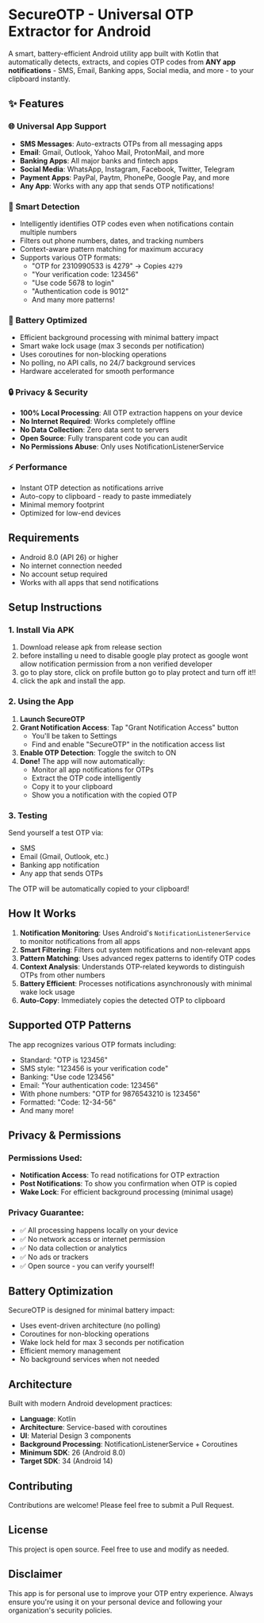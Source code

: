# SecureOTP - Universal OTP Extractor for Android

A smart, battery-efficient Android utility app built with Kotlin that automatically detects, extracts, and copies OTP codes from **ANY app notifications** - SMS, Email, Banking apps, Social media, and more - to your clipboard instantly.

## ✨ Features

### 🌐 Universal App Support
- **SMS Messages**: Auto-extracts OTPs from all messaging apps
- **Email**: Gmail, Outlook, Yahoo Mail, ProtonMail, and more
- **Banking Apps**: All major banks and fintech apps  
- **Social Media**: WhatsApp, Instagram, Facebook, Twitter, Telegram
- **Payment Apps**: PayPal, Paytm, PhonePe, Google Pay, and more
- **Any App**: Works with any app that sends OTP notifications!

### 🎯 Smart Detection
- Intelligently identifies OTP codes even when notifications contain multiple numbers
- Filters out phone numbers, dates, and tracking numbers
- Context-aware pattern matching for maximum accuracy
- Supports various OTP formats:
  - "OTP for 2310990533 is 4279" → Copies `4279`
  - "Your verification code: 123456"  
  - "Use code 5678 to login"
  - "Authentication code is 9012"
  - And many more patterns!

### 🔋 Battery Optimized
- Efficient background processing with minimal battery impact
- Smart wake lock usage (max 3 seconds per notification)
- Uses coroutines for non-blocking operations
- No polling, no API calls, no 24/7 background services
- Hardware accelerated for smooth performance

### 🔒 Privacy & Security
- **100% Local Processing**: All OTP extraction happens on your device
- **No Internet Required**: Works completely offline
- **No Data Collection**: Zero data sent to servers
- **Open Source**: Fully transparent code you can audit
- **No Permissions Abuse**: Only uses NotificationListenerService

### ⚡ Performance
- Instant OTP detection as notifications arrive
- Auto-copy to clipboard - ready to paste immediately
- Minimal memory footprint
- Optimized for low-end devices

## Requirements

- Android 8.0 (API 26) or higher
- No internet connection needed
- No account setup required
- Works with all apps that send notifications

## Setup Instructions

### 1. Install Via APK

1. Download release apk from release section
2. before installing u need to disable google play protect as google wont allow notification permission from a non verified developer
3. go to play store, click on profile button go to play protect and turn off it!!
4. click the apk and install the app.

### 2. Using the App

1. **Launch SecureOTP**
2. **Grant Notification Access**: Tap "Grant Notification Access" button
   - You'll be taken to Settings
   - Find and enable "SecureOTP" in the notification access list
3. **Enable OTP Detection**: Toggle the switch to ON
4. **Done!** The app will now automatically:
   - Monitor all app notifications for OTPs
   - Extract the OTP code intelligently
   - Copy it to your clipboard
   - Show you a notification with the copied OTP

### 3. Testing

Send yourself a test OTP via:
- SMS
- Email (Gmail, Outlook, etc.)
- Banking app notification
- Any app that sends OTPs

The OTP will be automatically copied to your clipboard!

## How It Works

1. **Notification Monitoring**: Uses Android's `NotificationListenerService` to monitor notifications from all apps
2. **Smart Filtering**: Filters out system notifications and non-relevant apps
3. **Pattern Matching**: Uses advanced regex patterns to identify OTP codes
4. **Context Analysis**: Understands OTP-related keywords to distinguish OTPs from other numbers
5. **Battery Efficient**: Processes notifications asynchronously with minimal wake lock usage
6. **Auto-Copy**: Immediately copies the detected OTP to clipboard

## Supported OTP Patterns

The app recognizes various OTP formats including:
- Standard: "OTP is 123456"
- SMS style: "123456 is your verification code"
- Banking: "Use code 123456"
- Email: "Your authentication code: 123456"
- With phone numbers: "OTP for 9876543210 is 123456"
- Formatted: "Code: 12-34-56"
- And many more!

## Privacy & Permissions

### Permissions Used:
- **Notification Access**: To read notifications for OTP extraction
- **Post Notifications**: To show you confirmation when OTP is copied
- **Wake Lock**: For efficient background processing (minimal usage)

### Privacy Guarantee:
- ✅ All processing happens locally on your device
- ✅ No network access or internet permission
- ✅ No data collection or analytics
- ✅ No ads or trackers
- ✅ Open source - you can verify yourself!

## Battery Optimization

SecureOTP is designed for minimal battery impact:
- Uses event-driven architecture (no polling)
- Coroutines for non-blocking operations  
- Wake lock held for max 3 seconds per notification
- Efficient memory management
- No background services when not needed

## Architecture

Built with modern Android development practices:
- **Language**: Kotlin
- **Architecture**: Service-based with coroutines
- **UI**: Material Design 3 components
- **Background Processing**: NotificationListenerService + Coroutines
- **Minimum SDK**: 26 (Android 8.0)
- **Target SDK**: 34 (Android 14)

## Contributing

Contributions are welcome! Please feel free to submit a Pull Request.

## License

This project is open source. Feel free to use and modify as needed.

## Disclaimer

This app is for personal use to improve your OTP entry experience. Always ensure you're using it on your personal device and following your organization's security policies.
